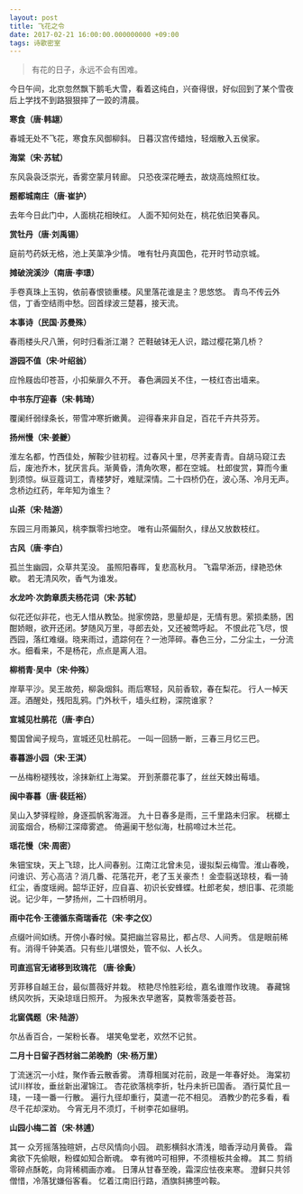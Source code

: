 ```yaml
---
layout: post
title: 飞花之令
date: 2017-02-21 16:00:00.000000000 +09:00
tags: 诗歌密室
---
```


> 有花的日子，永远不会有困难。

今日午间，北京忽然飘下鹅毛大雪，看着这纯白，兴奋得很，好似回到了某个雪夜后上学找不到路狠狠摔了一跤的清晨。

**寒食（唐·韩翃）**

春城无处不飞花，寒食东风御柳斜。
日暮汉宫传蜡烛，轻烟散入五侯家。

**海棠（宋·苏轼）**

东风袅袅泛崇光，香雾空蒙月转廊。
只恐夜深花睡去，故烧高烛照红妆。

**题都城南庄（唐·崔护）**

去年今日此门中，人面桃花相映红。
人面不知何处在，桃花依旧笑春风。

**赏牡丹（唐·刘禹锡）**

庭前芍药妖无格，池上芙蕖净少情。
唯有牡丹真国色，花开时节动京城。

**摊破浣溪沙（南唐·李璟）**

手卷真珠上玉钩，依前春恨锁重楼。风里落花谁是主？思悠悠。
青鸟不传云外信，丁香空结雨中愁。回首绿波三楚暮，接天流。

**本事诗（民国·苏曼殊）**

春雨楼头尺八箫，何时归看浙江潮？
芒鞋破钵无人识，踏过樱花第几桥？

**游园不值（宋·叶绍翁）**

应怜屐齿印苍苔，小扣柴扉久不开。
春色满园关不住，一枝红杏出墙来。

**中书东厅迎春（宋·韩琦）**

覆阑纤弱绿条长，带雪冲寒折嫩黄。
迎得春来非自足，百花千卉共芬芳。

**扬州慢（宋·姜夔）**

淮左名都，竹西佳处，解鞍少驻初程。过春风十里，尽荠麦青青。自胡马窥江去后，废池乔木，犹厌言兵。渐黄昏，清角吹寒，都在空城。
杜郎俊赏，算而今重到须惊。纵豆蔻词工，青楼梦好，难赋深情。二十四桥仍在，波心荡、冷月无声。念桥边红药，年年知为谁生？

**山茶（宋·陆游）**

东园三月雨兼风，桃李飘零扫地空。
唯有山茶偏耐久，绿丛又放数枝红。

**古风（唐·李白）**

孤兰生幽园，众草共芜没。
虽照阳春晖，复悲高秋月。
飞霜早淅沥，绿艳恐休歇。
若无清风吹，香气为谁发。

**水龙吟·次韵章质夫杨花词（宋·苏轼）**

似花还似非花，也无人惜从教坠。抛家傍路，思量却是，无情有思。萦损柔肠，困酣娇眼，欲开还闭。梦随风万里，寻郎去处，又还被莺呼起。
不恨此花飞尽，恨西园，落红难缀。晓来雨过，遗踪何在？一池萍碎。春色三分，二分尘土，一分流水。细看来，不是杨花，点点是离人泪。

**柳梢青·吴中（宋·仲殊）**

岸草平沙。吴王故苑，柳袅烟斜。雨后寒轻，风前香软，春在梨花。
行人一棹天涯。酒醒处，残阳乱鸦。门外秋千，墙头红粉，深院谁家？

**宣城见杜鹃花（唐·李白）**

蜀国曾闻子规鸟，宣城还见杜鹃花。
一叫一回肠一断，三春三月忆三巴。

**春暮游小园（宋·王淇）**

一丛梅粉褪残妆，涂抹新红上海棠。
开到荼蘼花事了，丝丝天棘出莓墙。

**闽中春暮（唐·裴廷裕）**

吴山入梦驿程赊，身逐孤帆客海涯。
九十日春多是雨，三千里路未归家。
桄榔土润蛮烟合，杨柳江深瘴雾遮。
倚遍阑干愁似海，杜鹃啼过木兰花。

**瑶花慢（宋·周密）**

朱钿宝玦，天上飞琼，比人间春别。江南江北曾未见，谩拟梨云梅雪。淮山春晚，问谁识、芳心高洁？消几番、花落花开，老了玉关豪杰！
金壶翦送琼枝，看一骑红尘，香度瑶阙。韶华正好，应自喜、初识长安蜂蝶。杜郎老矣，想旧事、花须能说。记少年，一梦扬州，二十四桥明月。

**雨中花令·王德循东斋瑞香花（宋·李之仪）**

点缀叶间如绣。开傍小春时候。莫把幽兰容易比，都占尽、人间秀。
信是眼前稀有。消得千钟美酒。只有些儿堪恨处，管不似、人长久。

**司直巡官无诸移到玫瑰花 （唐·徐夤）**

芳菲移自越王台，最似蔷薇好并栽。
秾艳尽怜胜彩绘，嘉名谁赠作玫瑰。
春藏锦绣风吹拆，天染琼瑶日照开。
为报朱衣早邀客，莫教零落委苍苔。

**北窗偶题（宋·陆游）**

尔丛香百合，一架粉长春。
堪笑龟堂老，欢然不记贫。

**二月十日留子西材翁二弟晚酌（宋·杨万里）**

丁流迷沉一小炷，聚作香云散香雾。
清尊相属对花前，政是一年春好处。
海棠初试川样妆，垂丝新出濯锦江。
杏花欲落桃李折，牡丹未折已国香。
酒行莫忙且一琖，一琖一番一行散。
遍行九径却重行，莫遣一花不相见。
酒教少酌花多看，看尽千花却深劝。
今宵无月不须灯，千树李花如昼明。

**山园小梅二首（宋·林逋）**

其一
众芳摇落独暄妍，占尽风情向小园。
疏影横斜水清浅，暗香浮动月黄昏。
霜禽欲下先偷眼，粉蝶如知合断魂。
幸有微吟可相狎，不须檀板共金樽。
其二
剪绡零碎点酥乾，向背稀稠画亦难。
日薄从甘春至晚，霜深应怯夜来寒。
澄鲜只共邻僧惜，冷落犹嫌俗客看。
忆着江南旧行路，酒旗斜拂堕吟鞍。
